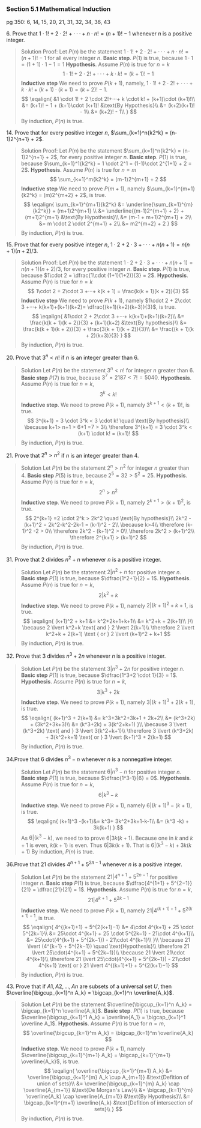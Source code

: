 ### Section 5.1 Mathematical Induction
pg 350: 6, 14, 15, 20, 21, 31, 32, 34, 36, 43

6\. Prove that $1 \cdot 1! + 2 \cdot 2!+···+ n \cdot n! = (n + 1)! − 1$ whenever $n$ is a positive integer.
>Solution
Proof:
Let $P(n)$ be the statement $1 \cdot 1! + 2 \cdot 2!+···+ n \cdot n! = (n + 1)! − 1$ for all every integer $n$.
**Basic step**. $P(1)$ is true, because $1\cdot 1 = (1+1) \cdot 1 -1 = 1$
**Hypothesis**. Assume $P(n)$ is true for $n=k$
$$
1 \cdot 1! + 2 \cdot 2!+···+ k \cdot k! = (k + 1)! − 1
$$
**Inductive step** We need to prove $P(k+1)$, namely, $1 \cdot 1! + 2 \cdot 2!+···+ k \cdot k! + (k+1)\cdot (k+1) = (k + 2)! − 1$.
$$
\eqalign{
&1 \cdot 1! + 2 \cdot 2!+···+ k \cdot k! + (k+1)\cdot (k+1)!\\
&= (k+1)! − 1 + (k+1)\cdot (k+1)! &\text{By Hypothesis}\\
&= (k+2)(k+1)! - 1\\
&= (k+2)! - 1\\
}
$$
By induction, $P(n)$ is true.

14\. Prove that for every positive integer $n$, $\sum_{k=1}^n{k2^k} = (n-1)2^{n+1} + 2$.
>Solution
Proof:
Let $P(n)$ be the statement $\sum_{k=1}^n{k2^k} = (n-1)2^{n+1} + 2$, for every positive integer $n$.
**Basic step**. $P(1)$ is true, because $\sum_{k=1}^1{k2^k} = 1 \cdot 2^1 = (1-1)\cdot 2^{1+1} + 2 = 2$.
**Hypothesis**. Assume $P(n)$ is true for $n=m$
$$
\sum_{k=1}^m{k2^k} = (m-1)2^{m+1} + 2
$$
**Inductive step** We need to prove $P(m+1)$, namely $\sum_{k=1}^{m+1}{k2^k} = (m)2^{m+2} + 2$, is true.
$$
\eqalign{
\sum_{k=1}^{m+1}{k2^k} &= \underline{\sum_{k=1}^{m}{k2^k}} + (m+1)2^{m+1} \\
&= \underline{(m-1)2^{m+1} + 2} + (m+1)2^{m+1} &\text{By Hypothesis}\\
&= (m-1 + m+1)2^{m+1} + 2\\
&= m \cdot 2 \cdot 2^{m+1} + 2\\
&= m2^{m+2} + 2
}
$$
By induction, $P(n)$ is true.

<!-- pagebreak -->
15\. Prove that for every positive integer $n$, $1\cdot 2 + 2\cdot 3 +···+ n(n + 1) = n(n + 1)(n + 2)/3$.
>Solution
Proof:
Let $P(n)$ be the statement $1\cdot 2 + 2\cdot 3 +···+ n(n + 1) = n(n + 1)(n + 2)/3$, for every positive integer $n$.
**Basic step**. $P(1)$ is true, because $1\cdot 2 = \dfrac{1\cdot (1+1)(1+2)}{3} = 2$.
**Hypothesis**. Assume $P(n)$ is true for $n=k$
$$
1\cdot 2 + 2\cdot 3 +···+ k(k + 1) = \frac{k(k + 1)(k + 2)}{3}
$$
**Inductive step** We need to prove $P(k+1)$, namely $1\cdot 2 + 2\cdot 3 +···+ k(k+1)+(k+1)(k+2)= \dfrac{(k+1)(k+2)(k+3)}{3}$, is true.
$$
\eqalign{
&1\cdot 2 + 2\cdot 3 +···+ k(k+1)+(k+1)(k+2)\\
&= \frac{k(k + 1)(k + 2)}{3} + (k+1)(k+2) &\text{By hypothesis}\\
&= \frac{k(k + 1)(k + 2)}{3} + \frac{3(k + 1)(k + 2)}{3}\\
&= \frac{(k + 1)(k + 2)(k+3)}{3}
}
$$
By induction, $P(n)$ is true.

20\. Prove that $3^n< n!$ if $n$ is an integer greater than 6.
>Solution
Let $P(n)$ be the statement $3^n< n!$ for integer $n$ greater than 6.
**Basic step** $P(7)$ is true, because $3^7=2187 < 7!=5040$.
**Hypothesis**. Assume $P(n)$ is true for $n=k$,
$$
3^k< k!
$$
**Inductive step**. We need to prove $P(k+1)$, namely $3^{k+1}< (k+1)!$, is true.
$$
3^{k+1} = 3 \cdot 3^k < 3 \cdot k! \quad \text{By hypothesis}\\
\because k+1> n+1 > 6+1 =7 > 3\\
\therefore 3^{k+1} = 3 \cdot 3^k < (k+1) \cdot k! = (k+1)!
$$
By induction, $P(n)$ is true.

<!-- pagebreak -->
21\. Prove that $2^n > n^2$ if $n$ is an integer greater than 4.
>Solution
Let $P(n)$ be the statement $2^n > n^2$ for integer $n$ greater than 4.
**Basic step** $P(5)$ is true, because $2^5=32 > 5^2=25$.
**Hypothesis**. Assume $P(n)$ is true for $n=k$,
$$
2^n> n^2
$$
**Inductive step**. We need to prove $P(k+1)$, namely $2^{k+1}> (k+1)^2$, is true.
$$
2^{k+1} =2 \cdot 2^k > 2k^2 \quad \text{By hypothesis}\\
2k^2 - (k+1)^2 = 2k^2-k^2-2k-1 = (k-1)^2 - 2\\
\because k>4\\
\therefore (k-1)^2 -2 > 0\\
\therefore 2k^2 - (k+1)^2 > 0\\
\therefore 2k^2 > (k+1)^2\\
\therefore 2^{k+1} > (k+1)^2
$$
By induction, $P(n)$ is true.

31\. Prove that $2$ divides $n^2 + n$ whenever $n$ is a positive integer.
>Solution
Let $P(n)$ be the statement $2 \lvert n^2 + n$ for positive integer $n$.
**Basic step** $P(1)$ is true, because $\dfrac{1^2+1}{2} = 1$.
**Hypothesis**. Assume $P(n)$ is true for $n=k$,
$$
2 \lvert k^2 + k
$$
**Inductive step**. We need to prove $P(k+1)$, namely $2 \lvert (k+1)^2 + k+1$, is true.
$$
\eqalign{
(k+1)^2 + k+1 &= k^2+2k+1+k+1\\
&= k^2+k + 2(k+1)\\
}\\
\because 2 \lvert k^2+k \text{ and } 2 \lvert 2(k+1)\\
\therefore 2 \lvert k^2+k + 2(k+1) \text { or } 2 \lvert (k+1)^2 + k+1
$$
By induction, $P(n)$ is true.

<!-- pagebreak -->
32\. Prove that $3$ divides $n^3 + 2n$ whenever $n$ is a positive integer.
>Solution
Let $P(n)$ be the statement $3 \lvert n^3 + 2n$ for positive integer $n$.
**Basic step** $P(1)$ is true, because $\dfrac{1^3+2 \cdot 1}{3} = 1$.
**Hypothesis**. Assume $P(n)$ is true for $n=k$,
$$
3 \lvert k^3 + 2k
$$
**Inductive step**. We need to prove $P(k+1)$, namely $3 \lvert (k+1)^3 + 2(k+1)$, is true.
$$
\eqalign{
(k+1)^3 + 2(k+1) &= k^3+3k^2+3k+1 + 2k+2\\
&= (k^3+2k) + (3k^2+3k+3)\\
&= (k^3+2k) + 3(k^2+k+1)
}\\
\because 3 \lvert (k^3+2k) \text{ and } 3 \lvert 3(k^2+k+1)\\
\therefore 3 \lvert (k^3+2k) + 3(k^2+k+1) \text{ or } 3 \lvert (k+1)^3 + 2(k+1)
$$
By induction, $P(n)$ is true.

34\.Prove that $6$ divides $n^3 − n$ whenever $n$ is a nonnegative
integer.
>Solution
Let $P(n)$ be the statement $6 \lvert n^3 - n$ for positive integer $n$.
**Basic step** $P(1)$ is true, because $\dfrac{1^3-1}{6} = 0$.
**Hypothesis**. Assume $P(n)$ is true for $n=k$,
$$
6 \lvert k^3 − k
$$
**Inductive step**. We need to prove $P(k+1)$, namely $6 \lvert (k+1)^3 -(k+1)$, is true.
$$
\eqalign{
(k+1)^3 -(k+1)&= k^3+ 3k^2+3k+1-k-1\\
&= (k^3 -k) + 3k(k+1)
}
$$
As $6|(k^3 -k)$, we need to to prove $6|3k(k+1)$.
Because one in $k$ and $k+1$ is even, $k(k+1)$ is even. Thus $6|3k(k+1)$.
That is $6\lvert (k^3 -k) + 3k(k+1)$
By induction, $P(n)$ is true.

<!-- pagebreak -->
36\.Prove that 21 divides $4^{n+1} + 5^{2n−1}$ whenever $n$ is a positive integer.
>Solution
Let $P(n)$ be the statement $21 \lvert 4^{n+1} + 5^{2n−1}$ for positive integer $n$.
**Basic step** $P(1)$ is true, because $\dfrac{4^{1+1} + 5^{2−1}}{21} = \dfrac{21}{21} = 1$.
**Hypothesis**. Assume $P(n)$ is true for $n=k$,
$$
21 \lvert 4^{k+1} + 5^{2k−1}
$$
**Inductive step**. We need to prove $P(k+1)$, namely $21 \lvert 4^{(k+1)+1} + 5^{2(k+1)−1}$, is true.
$$
\eqalign{
4^{(k+1)+1} + 5^{2(k+1)−1} &= 4\cdot 4^{k+1} + 25 \cdot 5^{2k−1}\\
&= 25\cdot 4^{k+1} + 25 \cdot 5^{2k−1} - 21\cdot 4^{k+1}\\
&= 25\cdot(4^{k+1} + 5^{2k−1}) - 21\cdot 4^{k+1}\\
}\\
\because 21 \lvert (4^{k+1} + 5^{2k−1}) \quad \text{Hypothesis}\\
\therefore 21 \lvert 25\cdot(4^{k+1} + 5^{2k−1})\\
\because 21 \lvert 21\cdot 4^{k+1}\\
\therefore 21 \lvert 25\cdot(4^{k+1} + 5^{2k−1}) - 21\cdot 4^{k+1} \text{ or } 21 \lvert 4^{(k+1)+1} + 5^{2(k+1)−1}
$$
By induction, $P(n)$ is true.

43\. Prove that if $A1, A2,...,An$ are subsets of a universal set $U$, then $\overline{\bigcup_{k=1}^n A_k} = \bigcap_{k=1}^n \overline{A_k}$.
>Solution
Let $P(n)$ be the statement $\overline{\bigcup_{k=1}^n A_k} = \bigcap_{k=1}^n \overline{A_k}$.
**Basic step**. $P(1)$ is true, because $\overline{\bigcup_{k=1}^1 A_k} = \overline{A_1} = \bigcap_{k=1}^1 \overline A_1$.
**Hypothesis**. Assume $P(n)$ is true for $n=m$,
$$
\overline{\bigcup_{k=1}^m A_k} = \bigcap_{k=1}^m \overline{A_k}
$$
**Inductive step**. We need to prove $P(k+1)$, namely $\overline{\bigcup_{k=1}^{m+1} A_k} = \bigcap_{k=1}^{m+1} \overline{A_k}$, is true.
$$
\eqalign{
\overline{\bigcup_{k=1}^{m+1} A_k} &= \overline{\bigcup_{k=1}^{m} A_k \cup A_{m+1}} &\text{Defition of union of sets}\\
&= \overline{\bigcup_{k=1}^{m} A_k} \cap \overline{A_{m+1}} &\text{De Morgan's Law}\\
&= \bigcap_{k=1}^{m} \overline{A_k} \cap \overline{A_{m+1}} &\text{By Hypothesis}\\
&= \bigcap_{k=1}^{m+1} \overline{A_k} &\text{Defition of intersection of sets}\\
}
$$
By induction, $P(n)$ is true.
